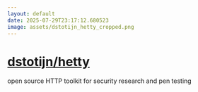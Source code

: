 ```yaml
---
layout: default
date: 2025-07-29T23:17:12.680523
image: assets/dstotijn_hetty_cropped.png
---
```


# [dstotijn/hetty](https://github.com/dstotijn/hetty)

open source HTTP toolkit for security research and pen testing
